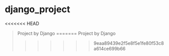 # django_project
<<<<<<< HEAD
> Project by Django
=======
Project by Django
>>>>>>> 9eaa89439e2f5e8f5e1fe80f53c8a614ce699b66
